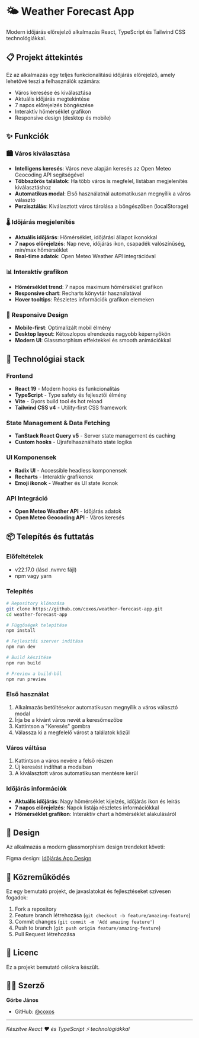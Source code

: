 # 🌤️ Weather Forecast App

Modern időjárás előrejelző alkalmazás React, TypeScript és Tailwind CSS technológiákkal.

## 📋 Projekt áttekintés

Ez az alkalmazás egy teljes funkcionalitású időjárás előrejelző, amely lehetővé teszi a felhasználók számára:

- Város keresése és kiválasztása
- Aktuális időjárás megtekintése
- 7 napos előrejelzés böngészése
- Interaktív hőmérséklet grafikon
- Responsive design (desktop és mobile)

## ✨ Funkciók

### 🏙️ Város kiválasztása

- **Intelligens keresés**: Város neve alapján keresés az Open Meteo Geocoding API segítségével
- **Többszörös találatok**: Ha több város is megfelel, listában megjelenítés kiválasztáshoz
- **Automatikus modal**: Első használatnál automatikusan megnyílik a város választó
- **Perzisztálás**: Kiválasztott város tárolása a böngészőben (localStorage)

### 🌡️ Időjárás megjelenítés

- **Aktuális időjárás**: Hőmérséklet, időjárási állapot ikonokkal
- **7 napos előrejelzés**: Nap neve, időjárás ikon, csapadék valószínűség, min/max hőmérséklet
- **Real-time adatok**: Open Meteo Weather API integrációval

### 📊 Interaktív grafikon

- **Hőmérséklet trend**: 7 napos maximum hőmérséklet grafikon
- **Responsive chart**: Recharts könyvtár használatával
- **Hover tooltips**: Részletes információk grafikon elemeken

### 📱 Responsive Design

- **Mobile-first**: Optimalizált mobil élmény
- **Desktop layout**: Kétoszlopos elrendezés nagyobb képernyőkön
- **Modern UI**: Glassmorphism effektekkel és smooth animációkkal

## 🚀 Technológiai stack

### Frontend

- **React 19** - Modern hooks és funkcionalitás
- **TypeScript** - Type safety és fejlesztői élmény
- **Vite** - Gyors build tool és hot reload
- **Tailwind CSS v4** - Utility-first CSS framework

### State Management & Data Fetching

- **TanStack React Query v5** - Server state management és caching
- **Custom hooks** - Újrafelhasználható state logika

### UI Komponensek

- **Radix UI** - Accessible headless komponensek
- **Recharts** - Interaktív grafikonok
- **Emoji ikonok** - Weather és UI state ikonok

### API Integráció

- **Open Meteo Weather API** - Időjárás adatok
- **Open Meteo Geocoding API** - Város keresés

## 📦 Telepítés és futtatás

### Előfeltételek

- v22.17.0 (lásd .nvmrc fájl)
- npm vagy yarn

### Telepítés

```bash
# Repository klónozása
git clone https://github.com/coxos/weather-forecast-app.git
cd weather-forecast-app

# Függőségek telepítése
npm install

# Fejlesztői szerver indítása
npm run dev

# Build készítése
npm run build

# Preview a build-ből
npm run preview
```

### Első használat

1. Alkalmazás betöltésekor automatikusan megnyílik a város választó modal
2. Írja be a kívánt város nevét a keresőmezőbe
3. Kattintson a "Keresés" gombra
4. Válassza ki a megfelelő várost a találatok közül

### Város váltása

1. Kattintson a város nevére a felső részen
2. Új keresést indíthat a modalban
3. A kiválasztott város automatikusan mentésre kerül

### Időjárás információk

- **Aktuális időjárás**: Nagy hőmérséklet kijelzés, időjárás ikon és leírás
- **7 napos előrejelzés**: Napok listája részletes információkkal
- **Hőmérséklet grafikon**: Interaktív chart a hőmérséklet alakulásáról

## 🎨 Design

Az alkalmazás a modern glassmorphism design trendeket követi:

Figma design: [Időjárás App Design](https://www.figma.com/file/zMVbPAOqbBfJ7vPwZct9WX/Id%C5%91j%C3%A1r%C3%A1s)

## 🤝 Közreműködés

Ez egy bemutató projekt, de javaslatokat és fejlesztéseket szívesen fogadok:

1. Fork a repository
2. Feature branch létrehozása (`git checkout -b feature/amazing-feature`)
3. Commit changes (`git commit -m 'Add amazing feature'`)
4. Push to branch (`git push origin feature/amazing-feature`)
5. Pull Request létrehozása

## 📄 Licenc

Ez a projekt bemutató célokra készült.

## 👨‍💻 Szerző

**Görbe János**

- GitHub: [@coxos](https://github.com/coxos)

---

_Készítve React ❤️ és TypeScript ⚡ technológiákkal_
